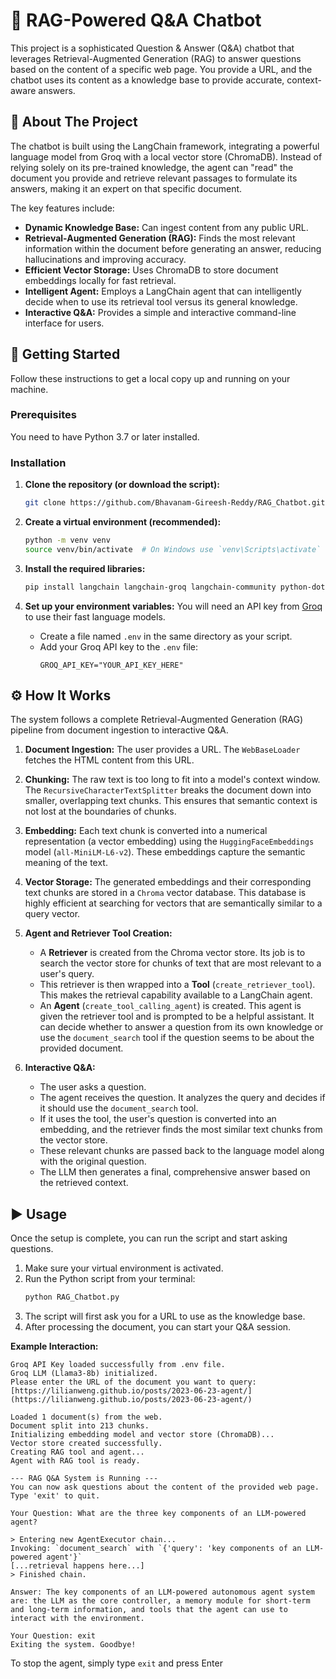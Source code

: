 # 💬 RAG-Powered Q&A Chatbot

This project is a sophisticated Question & Answer (Q&A) chatbot that leverages Retrieval-Augmented Generation (RAG) to answer questions based on the content of a specific web page. You provide a URL, and the chatbot uses its content as a knowledge base to provide accurate, context-aware answers.

## 📝 About The Project

The chatbot is built using the LangChain framework, integrating a powerful language model from Groq with a local vector store (ChromaDB). Instead of relying solely on its pre-trained knowledge, the agent can "read" the document you provide and retrieve relevant passages to formulate its answers, making it an expert on that specific document.

The key features include:

* **Dynamic Knowledge Base:** Can ingest content from any public URL.
* **Retrieval-Augmented Generation (RAG):** Finds the most relevant information within the document before generating an answer, reducing hallucinations and improving accuracy.
* **Efficient Vector Storage:** Uses ChromaDB to store document embeddings locally for fast retrieval.
* **Intelligent Agent:** Employs a LangChain agent that can intelligently decide when to use its retrieval tool versus its general knowledge.
* **Interactive Q&A:** Provides a simple and interactive command-line interface for users.

## 🚀 Getting Started

Follow these instructions to get a local copy up and running on your machine.

### Prerequisites

You need to have Python 3.7 or later installed.

### Installation

1.  **Clone the repository (or download the script):**
    ```bash
    git clone https://github.com/Bhavanam-Gireesh-Reddy/RAG_Chatbot.git
    ```

2.  **Create a virtual environment (recommended):**
    ```bash
    python -m venv venv
    source venv/bin/activate  # On Windows use `venv\Scripts\activate`
    ```

3.  **Install the required libraries:**
    ```bash
    pip install langchain langchain-groq langchain-community python-dotenv chromadb sentence-transformers beautifulsoup4
    ```

4.  **Set up your environment variables:**
    You will need an API key from [Groq](https://console.groq.com/keys) to use their fast language models.
    * Create a file named `.env` in the same directory as your script.
    * Add your Groq API key to the `.env` file:
        ```
        GROQ_API_KEY="YOUR_API_KEY_HERE"
        ```

## ⚙️ How It Works

The system follows a complete Retrieval-Augmented Generation (RAG) pipeline from document ingestion to interactive Q&A.

1.  **Document Ingestion:** The user provides a URL. The `WebBaseLoader` fetches the HTML content from this URL.

2.  **Chunking:** The raw text is too long to fit into a model's context window. The `RecursiveCharacterTextSplitter` breaks the document down into smaller, overlapping text chunks. This ensures that semantic context is not lost at the boundaries of chunks.

3.  **Embedding:** Each text chunk is converted into a numerical representation (a vector embedding) using the `HuggingFaceEmbeddings` model (`all-MiniLM-L6-v2`). These embeddings capture the semantic meaning of the text.

4.  **Vector Storage:** The generated embeddings and their corresponding text chunks are stored in a `Chroma` vector database. This database is highly efficient at searching for vectors that are semantically similar to a query vector.

5.  **Agent and Retriever Tool Creation:**
    * A **Retriever** is created from the Chroma vector store. Its job is to search the vector store for chunks of text that are most relevant to a user's query.
    * This retriever is then wrapped into a **Tool** (`create_retriever_tool`). This makes the retrieval capability available to a LangChain agent.
    * An **Agent** (`create_tool_calling_agent`) is created. This agent is given the retriever tool and is prompted to be a helpful assistant. It can decide whether to answer a question from its own knowledge or use the `document_search` tool if the question seems to be about the provided document.

6.  **Interactive Q&A:**
    * The user asks a question.
    * The agent receives the question. It analyzes the query and decides if it should use the `document_search` tool.
    * If it uses the tool, the user's question is converted into an embedding, and the retriever finds the most similar text chunks from the vector store.
    * These relevant chunks are passed back to the language model along with the original question.
    * The LLM then generates a final, comprehensive answer based on the retrieved context.

## ▶️ Usage

Once the setup is complete, you can run the script and start asking questions.

1.  Make sure your virtual environment is activated.
2.  Run the Python script from your terminal:
    ```bash
    python RAG_Chatbot.py
    ```
3.  The script will first ask you for a URL to use as the knowledge base.
4.  After processing the document, you can start your Q&A session.

**Example Interaction:**

```
Groq API Key loaded successfully from .env file.
Groq LLM (Llama3-8b) initialized.
Please enter the URL of the document you want to query: [https://lilianweng.github.io/posts/2023-06-23-agent/](https://lilianweng.github.io/posts/2023-06-23-agent/)

Loaded 1 document(s) from the web.
Document split into 213 chunks.
Initializing embedding model and vector store (ChromaDB)...
Vector store created successfully.
Creating RAG tool and agent...
Agent with RAG tool is ready.

--- RAG Q&A System is Running ---
You can now ask questions about the content of the provided web page.
Type 'exit' to quit.

Your Question: What are the three key components of an LLM-powered agent?

> Entering new AgentExecutor chain...
Invoking: `document_search` with `{'query': 'key components of an LLM-powered agent'}`
[...retrieval happens here...]
> Finished chain.

Answer: The key components of an LLM-powered autonomous agent system are: the LLM as the core controller, a memory module for short-term and long-term information, and tools that the agent can use to interact with the environment.

Your Question: exit
Exiting the system. Goodbye!
```
To stop the agent, simply type `exit` and press Enter
